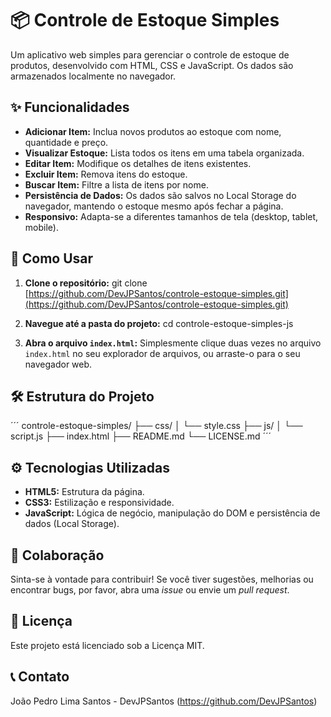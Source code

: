# 📦 Controle de Estoque Simples

Um aplicativo web simples para gerenciar o controle de estoque de produtos, desenvolvido com HTML, CSS e JavaScript. Os dados são armazenados localmente no navegador.

## ✨ Funcionalidades

* **Adicionar Item:** Inclua novos produtos ao estoque com nome, quantidade e preço.
* **Visualizar Estoque:** Lista todos os itens em uma tabela organizada.
* **Editar Item:** Modifique os detalhes de itens existentes.
* **Excluir Item:** Remova itens do estoque.
* **Buscar Item:** Filtre a lista de itens por nome.
* **Persistência de Dados:** Os dados são salvos no Local Storage do navegador, mantendo o estoque mesmo após fechar a página.
* **Responsivo:** Adapta-se a diferentes tamanhos de tela (desktop, tablet, mobile).

## 🚀 Como Usar

1.  **Clone o repositório:**
    git clone [https://github.com/DevJPSantos/controle-estoque-simples.git](https://github.com/DevJPSantos/controle-estoque-simples.git)
    

2.  **Navegue até a pasta do projeto:**
    cd controle-estoque-simples-js
    

3.  **Abra o arquivo `index.html`:** Simplesmente clique duas vezes no arquivo `index.html` no seu explorador de arquivos, ou arraste-o para o seu navegador web.

## 🛠️ Estrutura do Projeto
´´´
controle-estoque-simples/
├── css/
│   └── style.css
├── js/
│   └── script.js
├── index.html
├── README.md
└── LICENSE.md
´´´

## ⚙️ Tecnologias Utilizadas

* **HTML5:** Estrutura da página.
* **CSS3:** Estilização e responsividade.
* **JavaScript:** Lógica de negócio, manipulação do DOM e persistência de dados (Local Storage).

## 🤝 Colaboração

Sinta-se à vontade para contribuir! Se você tiver sugestões, melhorias ou encontrar bugs, por favor, abra uma *issue* ou envie um *pull request*.

## 📄 Licença

Este projeto está licenciado sob a Licença MIT.

## 📞 Contato

João Pedro Lima Santos - DevJPSantos (https://github.com/DevJPSantos)
